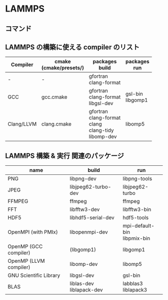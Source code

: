 # LAMMPS

## コマンド

## LAMMPS の構築に使える compiler のリスト
|Compiler|cmake<br>(cmake/presets/)|packages<br>build|packages<br>run|
|---|---|---|---|
|-|-|gfortran<br>clang-format||
|GCC|gcc.cmake|gfortran<br>clang-format<br>libgsl-dev|gsl-bin<br>libgomp1|
|Clang/LLVM|clang.cmake|gfortran<br>clang-format<br>clang<br>clang-tidy<br>libomp-dev|libomp5|
## LAMMPS 構築 & 実行 関連のパッケージ
|name|build|run|
|---|---|---|
|PNG|libpng-dev|libpng-tools|
|JPEG|libjpeg62-turbo-dev|libjpeg62-turbo|
|FFMPEG|ffmpeg|ffmpeg|
|FFT|libfftw3-dev|libfftw3-bin|
|HDF5|libhdf5-serial-dev|hdf5-tools|
|OpenMPI (with PMIx)|libopenmpi-dev|mpi-default-bin<br>libpmix-bin|
|OpenMP (GCC compiler)|(libgomp1)|libgomp1|
|OpenMP (LLVM compiler)|libomp-dev|libomp5|
|GNU Scientific Library|libgsl-dev|gsl-bin|
|BLAS|liblas-dev<br>liblapack-dev|labblas3<br>liblapack3|
